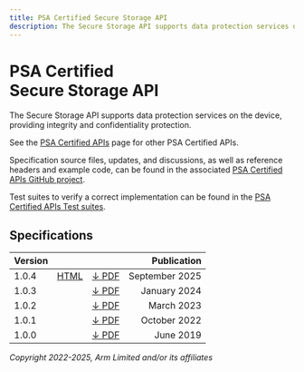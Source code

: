 ```yaml
---
title: PSA Certified Secure Storage API
description: The Secure Storage API supports data protection services on the device, providing integrity and confidentiality protection
---
```


<!--
SPDX-FileCopyrightText: Copyright 2022-2025 Arm Limited and/or its affiliates <open-source-office@arm.com>
SPDX-License-Identifier: CC-BY-SA-4.0
-->

# PSA Certified<br />Secure Storage API

The Secure Storage API supports data protection services on the device, providing integrity and confidentiality protection.

See the [PSA Certified APIs][psa-api] page for other PSA Certified APIs.

Specification source files, updates, and discussions, as well as reference headers and example code, can be found in the associated [PSA Certified APIs GitHub project][psa-api-gh].

Test suites to verify a correct implementation can be found in the [PSA Certified APIs Test suites][psa-api-ats].

[psa-api]:          ../
[psa-api-gh]:       https://github.com/arm-software/psa-api
[psa-api-ats]:      https://github.com/ARM-software/psa-arch-tests/tree/main/api-tests/dev_apis

## Specifications

Version | | | Publication
-|-|-|-:
1.0.4 | [HTML][1-0-html] | [&darr; PDF][1-0-4-pdf] | September 2025
1.0.3 | | [&darr; PDF][1-0-3-pdf] | January 2024
1.0.2 | | [&darr; PDF][1-0-2-pdf] | March 2023
1.0.1 | | [&darr; PDF][1-0-1-pdf] | October 2022
1.0.0 | | [&darr; PDF][1-0-0-pdf] | June 2019

[1-0-html]:             1.0/
[1-0-4-pdf]:            1.0/IHI0087-PSA_Certified_Secure_Storage_API-1.0.4.pdf
[1-0-3-pdf]:            1.0/IHI0087-PSA_Certified_Secure_Storage_API-1.0.3.pdf
[1-0-2-pdf]:            1.0/IHI0087-PSA_Certified_Secure_Storage_API-1.0.2.pdf
[1-0-1-pdf]:            1.0/IHI0087-PSA_Certified_Secure_Storage_API-1.0.1.pdf
[1-0-0-pdf]:            1.0/IHI0087-PSA_Storage_API-1.0.0.pdf

*Copyright 2022-2025, Arm Limited and/or its affiliates*
